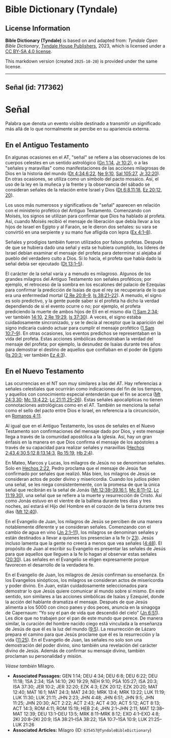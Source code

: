 # Bible Dictionary (Tyndale)

## License Information

**Bible Dictionary (Tyndale)** is based on and adapted from: _Tyndale Open Bible Dictionary_, [Tyndale House Publishers](https://tyndaleopenresources.com/), 2023, which is licensed under a [CC BY-SA 4.0 license](https://creativecommons.org/licenses/by-sa/4.0/legalcode.en).

This markdown version (created `2025-10-20`) is provided under the same license.



--------------------------------

## Señal (id: 717362)

Señal
=====

Palabra que denota un evento visible destinado a transmitir un significado más allá de lo que normalmente se percibe en su apariencia externa.

En el Antiguo Testamento
------------------------

En algunas ocasiones en el AT, "señal" se refiere a las observaciones de los cuerpos celestes en un sentido astrológico ([Gn 1:14](https://ref.ly/Gen1:14), [Jr 10:2](https://ref.ly/Jer10:2)), o a las "señales y maravillas" como manifestaciones de las acciones milagrosas de Dios en la historia del mundo ([Dt 4:34](https://ref.ly/Deut4:34),[6:22](https://ref.ly/Deut6:22), [Ne 9:10](https://ref.ly/Neh9:10), [Sal 105:27](https://ref.ly/Ps105:27), [Jr 32:20](https://ref.ly/Jer32:20)). En otras ocasiones, se utiliza como un símbolo del pacto mosaico. Así, el uso de la ley en la muñeca y la frente y la observancia del sábado se consideran señales de la relación entre Israel y Dios ([Dt 6:8,](https://ref.ly/Deut6:8)[11:18](https://ref.ly/Deut11:18), [Ez 20:12, 20](https://ref.ly/Ezek20:12,Ezek20:20)).

Los usos más numerosos y significativos de "señal" aparecen en relación con el ministerio profético del Antiguo Testamento. Comenzando con Moisés, los signos se utilizan para confirmar que Dios ha hablado al profeta. Así, cuando Moisés recibió el mensaje de liberación que debía llevar a los hijos de Israel en Egipto y al Faraón, se le dieron dos señales: su vara se convirtió en una serpiente y su mano fue afligida con lepra ([Ex 4:1–8](https://ref.ly/Exod4:1-Exod4:8)).

Señales y prodigios también fueron utilizados por falsos profetas. Después de que se hubiera dado una señal y esta se hubiera cumplido, los líderes de Israel debían examinar el mensaje del profeta para determinar si alejaba al pueblo del verdadero culto a Dios. Si lo hacía, el profeta que había dado la señal debía ser ejecutado ([Dt 13:1–5](https://ref.ly/Deut13:1-Deut13:5)).

El carácter de la señal varía y a menudo es milagroso. Algunos de los grandes milagros del Antiguo Testamento son señales proféticos; por ejemplo, el retroceso de la sombra en los escalones del palacio de Ezequías para confirmar la predicción de Isaías de que el rey se recuperaría de lo que era una enfermedad mortal ([2 Re 20:8–9](https://ref.ly/2Kgs20:8-2Kgs20:9), [Is 38:21–22](https://ref.ly/Isa38:21-Isa38:22)). A menudo, el signo es solo predictivo, y la gente puede saber si el profeta ha dicho la verdad dependiendo de si el evento ocurre o no; por ejemplo, el profeta prediciendo la muerte de ambos hijos de Elí en el mismo día ([1 Sam 2:34](https://ref.ly/1Sam2:34); ver también [14:10](https://ref.ly/1Sam14:10), [2 Re 19:29](https://ref.ly/2Kgs19:29), [Is 37:30](https://ref.ly/Isa37:30)). A veces, el signo estaba cuidadosamente sincronizado, y se le decía al receptor que la aparición del signo indicaría cuándo actuar para cumplir el mensaje profético ([1 Sam 10:7–9](https://ref.ly/1Sam10:7-1Sam10:9)). En otras ocasiones, los eventos predichos se representaban en la vida del profeta. Estas acciones simbólicas demostraban la verdad del mensaje del profeta; por ejemplo, la desnudez de Isaías durante tres años para demostrar el destino de aquellos que confiaban en el poder de Egipto ([Is 20:3](https://ref.ly/Isa20:3); ver también [Ez 4:3](https://ref.ly/Ezek4:3)).

En el Nuevo Testamento
----------------------

Las ocurrencias en el NT son muy similares a las del AT. Hay referencias a señales celestiales que ocurrirán como indicaciones del fin de los tiempos, y aquellos con conocimiento especial entenderán que el fin se acerca ([Mt 24:3,30](https://ref.ly/Matt24:3,Matt24:30); [Mc 13:4,22](https://ref.ly/Mark13:4,Mark13:22); [Lc 21:11,25–26](https://ref.ly/Luke21:11,Luke21:25-Luke21:26)). Estas señales apocalípticas no tienen connotaciones astrológicas como en el AT. También se menciona la señal como el sello del pacto entre Dios e Israel, en referencia a la circuncisión, en [Romanos 4:11](https://ref.ly/Rom4:11).

Al igual que en el Antiguo Testamento, los usos de señales en el Nuevo Testamento son confirmaciones del mensaje dado por Dios, y este mensaje llega a través de la comunidad apostólica a la iglesia. Así, hay un gran énfasis en la manera en que Dios confirma el mensaje de los apóstoles a través de su capacidad para realizar señales y maravillas ([Hechos 2:43,](https://ref.ly/Acts2:43)[4:30,](https://ref.ly/Acts4:30)[5:12,](https://ref.ly/Acts5:12)[8:13,](https://ref.ly/Acts8:13)[14:3](https://ref.ly/Acts14:3), [Ro 15:19](https://ref.ly/Rom15:19), [Hb 2:4](https://ref.ly/Heb2:4)).

En Mateo, Marcos y Lucas, los milagros de Jesús no se denominan señales. Solo en [Hechos 2:22](https://ref.ly/Acts2:22), Pedro proclama que el mensaje de Jesús fue confirmado por señales que realizó. Más bien, los milagros de Jesús se consideran actos de poder divino y misericordia. Cuando los judíos piden una señal, se les niega consistentemente, con la promesa de que la única señal que recibirán es la señal de Jonás ([Mt 12:38–39](https://ref.ly/Matt12:38-Matt12:39),[16:1](https://ref.ly/Matt16:1), [Mc 8:11–12,](https://ref.ly/Mark8:11-Mark8:12) [Lc 11:19,30](https://ref.ly/Luke11:19,Luke11:30)), una señal que se refiere a la muerte y resurrección de Cristo. Así como Jonás estuvo en el vientre de la ballena durante tres días y tres noches, así estará el Hijo del Hombre en el corazón de la tierra durante tres días ([Mt 12:40](https://ref.ly/Matt12:40)).

En el Evangelio de Juan, los milagros de Jesús se perciben de una manera notablemente diferente y se consideran señales. Comenzando con el cambio de agua en vino ([Jn 2:1–11](https://ref.ly/John2:1-John2:11)), los milagros se denominan señales y están destinados a llevar a quienes los presencian a la fe (v [23](https://ref.ly/John2:23)). Jesús incluso lamenta que la gente no creerá a menos que vea señales ([4:48](https://ref.ly/John4:48)). El propósito de Juan al escribir su Evangelio es presentar las señales de Jesús para que aquellos que lleguen a la fe lo hagan al observar estas señales ([20:30](https://ref.ly/John20:30)). Las señales en el Evangelio se eligen expresamente porque favorecen el desarrollo de la verdadera fe.

En el Evangelio de Juan, los milagros de Jesús confirman su enseñanza. En los Evangelios sinópticos, los milagros se consideran actos de misericordia y poder divino. En Juan, están cuidadosamente seleccionados para demostrar lo que Jesús quiere comunicar al mundo sobre sí mismo. En este sentido, son similares a las acciones simbólicas de Isaías y Ezequiel, donde la acción del hablante dramatiza el mensaje. Después de que Jesús alimenta a los 5000 con cinco panes y dos peces, anuncia en la sinagoga de Capernaum: “Yo soy el pan de vida que descendió del cielo” ([Jn 6:51](https://ref.ly/John6:51)). Les dice que no trabajen por el pan de este mundo que perece. De manera similar, la curación del hombre nacido ciego está vinculada a la enseñanza de Jesús de que él es la luz del mundo ([9:5](https://ref.ly/John9:5)). La resurrección de Lázaro prepara el camino para que Jesús proclame que él es la resurrección y la vida ([11:25](https://ref.ly/John11:25)). En el Evangelio de Juan, las señales no solo son una demostración del poder divino, sino también una revelación del carácter divino de Jesús. Además de confirmar su mensaje divino, también proclaman su personalidad y misión.

*Véase también* Milagro.

* **Associated Passages:** GEN 1:14; DEU 4:34; DEU 6:8; DEU 6:22; DEU 11:18; 1SA 2:34; 1SA 14:10; 2KI 19:29; NEH 9:10; PSA 105:27; ISA 20:3; ISA 37:30; JER 10:2; JER 32:20; EZK 4:3; EZK 20:12; EZK 20:20; MAT 12:40; MAT 16:1; MAT 24:3; MAT 24:30; MRK 13:4; MRK 13:22; LUK 11:19; LUK 11:30; LUK 21:11; JHN 2:23; JHN 4:48; JHN 6:51; JHN 9:5; JHN 11:25; JHN 20:30; ACT 2:22; ACT 2:43; ACT 4:30; ACT 5:12; ACT 8:13; ACT 14:3; ROM 4:11; ROM 15:19; HEB 2:4; JHN 2:1–JHN 2:11; MAT 12:38–MAT 12:39; DEU 13:1–DEU 13:5; MRK 8:11–MRK 8:12; EXO 4:1–EXO 4:8; 2KI 20:8–2KI 20:9; ISA 38:21–ISA 38:22; 1SA 10:7–1SA 10:9; LUK 21:25–LUK 21:26
* **Associated Articles:** Milagro (ID: `635457@TyndaleBibleDictionary`)

